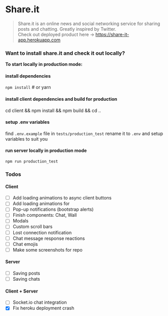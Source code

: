 # Share.it
> Share.it is an online news and social networking service for sharing posts and chatting. Greatly inspired by Twitter.  
> Check out deployed product here -> https://share-it-app.herokuapp.com

### Want to install share.it and check it out locally?  
**To start locally in production mode:**

#### install dependencies
`npm install` # or yarn

#### install client dependencies and build for production
cd client && npm install && npm build && cd ..

#### setup .env variables
find `.env.example` file in `tests/production_test`
rename it to `.env` and setup variables to suit you

#### run server locally in production mode
`npm run production_test`

### Todos
#### Client
- [ ] Add loading animations to async client buttons
- [ ] Add loading animations for 
- [ ] Pop-up notifications (bootstrap alerts)
- [ ] Finish components: Chat, Wall
- [ ] Modals
- [ ] Custom scroll bars
- [ ] Lost connection notification
- [ ] Chat message response reactions
- [ ] Chat emojis
- [ ] Make some screenshots for repo
#### Server
- [ ] Saving posts
- [ ] Saving chats
#### Client + Server
- [ ] Socket.io chat integration
- [x] Fix heroku deployment crash
